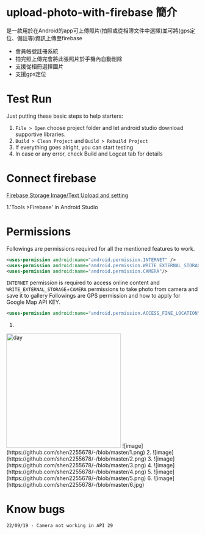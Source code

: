 # upload-photo-with-firebase 簡介
是一款用於在Android的app可上傳照片(拍照或從相簿文件中選擇)並可將(gps定位、備註等)資訊上傳至firebase
* 會員帳號註冊系統
* 拍完照上傳完會將此張照片於手機內自動刪除
* 支援從相冊選擇圖片
* 支援gps定位
# Test Run
Just putting these basic steps to help starters:

1. `File > Open` choose project folder and let android studio download supportive libraries.
2. `Build > Clean Project` and `Build > Rebuild Project`
3. If everything goes alright, you can start testing
4. In case or any error, check Build and Logcat tab for details
# Connect firebase 
[Firebase Storage Image/Text Upload and setting](https://firebase.google.com/docs/storage/android/start)

1.'Tools >Firebase' in Android Studio

# Permissions
Followings are permissions required for all the mentioned features to work.
```xml
<uses-permission android:name="android.permission.INTERNET" />
<uses-permission android:name="android.permission.WRITE_EXTERNAL_STORAGE"/>
<uses-permission android:name="android.permission.CAMERA"/>
```
`INTERNET` permission is required to access online content and `WRITE_EXTERNAL_STORAGE`+`CAMERA` permissions to take photo from camera and save it to gallery
Followings  are GPS permission and  how to apply for Google Map API KEY.
```xml
<uses-permission android:name="android.permission.ACCESS_FINE_LOCATION" />
```
1.
<img src="https://github.com/shen2255678/-/blob/master/1.png" width="300" alt="day"/>
![image](https://github.com/shen2255678/-/blob/master/1.png)
2.
![image](https://github.com/shen2255678/-/blob/master/2.png)
3.
![image](https://github.com/shen2255678/-/blob/master/3.png)
4.
![image](https://github.com/shen2255678/-/blob/master/4.png)
5.
![image](https://github.com/shen2255678/-/blob/master/5.png)
6.
![image](https://github.com/shen2255678/-/blob/master/6.jpg)

# Know bugs
```
22/09/19 - Camera not working in API 29
```



